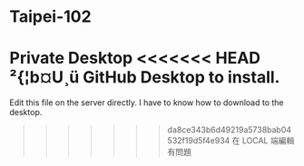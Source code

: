 # Taipei-102
Private Desktop
<<<<<<< HEAD
²{¦b¤U¸ü GitHub Desktop to install.
=======
Edit this file on the server directly.
I have to know how to download to the desktop.
>>>>>>> da8ce343b6d49219a5738bab04532f19d5f4e934
在 LOCAL 端編輯有問題
